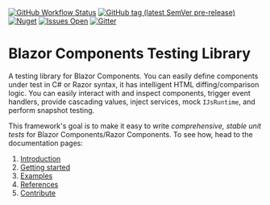 [![GitHub Workflow Status](https://img.shields.io/github/workflow/status/egil/razor-components-testing-library/CI)](https://github.com/egil/razor-components-testing-library/actions?query=workflow%3ACI)
[![GitHub tag (latest SemVer pre-release)](https://img.shields.io/github/v/tag/egil/razor-components-testing-library?include_prereleases)](https://github.com/egil/razor-components-testing-library/releases)
[![Nuget](https://img.shields.io/nuget/vpre/Razor.Components.Testing.Library)](https://www.nuget.org/packages/Razor.Components.Testing.Library/)
[![Issues Open](https://img.shields.io/github/issues/egil/razor-components-testing-library.svg?style=flat-square)](https://github.com/egil/razor-components-testing-library/issues)
[![Gitter](https://badges.gitter.im/razor-components-testing-library/community.svg)](https://gitter.im/razor-components-testing-library/community?utm_source=badge&utm_medium=badge&utm_campaign=pr-badge)

# Blazor Components Testing Library
A testing library for Blazor Components. You can easily define components under test in C# or Razor syntax, it has intelligent HTML diffing/comparison logic. You can easily interact with and inspect components, trigger event handlers, provide cascading values, inject services, mock `IJsRuntime`, and perform snapshot testing.

This framework's goal is to make it easy to write _comprehensive, stable unit tests_ for Blazor Components/Razor Components. To see how, head to the documentation pages:

1. [Introduction](docs)
2. [Getting started](docs/#getting-started)
3. [Examples](docs/#examples)
4. [References](docs/#references)
5. [Contribute](docs/#contribute)
